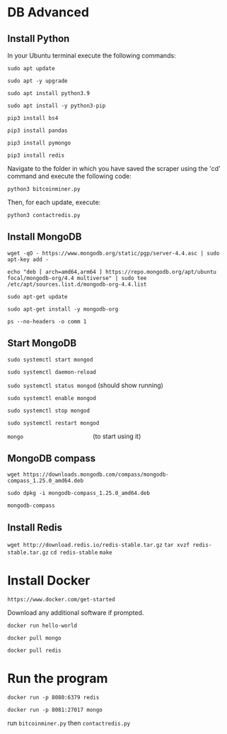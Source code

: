 # DB Advanced
## Install Python

In your Ubuntu terminal execute the following commands:

`sudo apt update`

`sudo apt -y upgrade`

`sudo apt install python3.9`

`sudo apt install -y python3-pip`

`pip3 install bs4`

`pip3 install pandas`

`pip3 install pymongo`

`pip3 install redis`

Navigate to the folder in which you have saved the scraper using the 'cd' command and execute the following code:

`python3 bitcoinminer.py`

Then, for each update, execute: 

`python3 contactredis.py`


## Install MongoDB
`wget -qO - https://www.mongodb.org/static/pgp/server-4.4.asc | sudo apt-key add -`

`echo "deb [ arch=amd64,arm64 ] https://repo.mongodb.org/apt/ubuntu focal/mongodb-org/4.4 multiverse" | sudo tee /etc/apt/sources.list.d/mongodb-org-4.4.list`

`sudo apt-get update`

`sudo apt-get install -y mongodb-org`

`ps --no-headers -o comm 1`

## Start MongoDB
`sudo systemctl start mongod`

`sudo systemctl daemon-reload`

`sudo systemctl status mongod` (should show running)

`sudo systemctl enable mongod`

`sudo systemctl stop mongod`

`sudo systemctl restart mongod`

`mongo` &nbsp;&nbsp;&nbsp;&nbsp;&nbsp;&nbsp;&nbsp;&nbsp;&nbsp;&nbsp;&nbsp;&nbsp;&nbsp;&nbsp;&nbsp;&nbsp;&nbsp;&nbsp;&nbsp;&nbsp;&nbsp;&nbsp;&nbsp;&nbsp;&nbsp;&nbsp;&nbsp;&nbsp;&nbsp;&nbsp;&nbsp;&nbsp;&nbsp;&nbsp;&nbsp;&nbsp;&nbsp;&nbsp;&nbsp;(to start using it)


## MongoDB compass
`wget https://downloads.mongodb.com/compass/mongodb-compass_1.25.0_amd64.deb`

`sudo dpkg -i mongodb-compass_1.25.0_amd64.deb`

`mongodb-compass`

## Install Redis
`wget http://download.redis.io/redis-stable.tar.gz`
`tar xvzf redis-stable.tar.gz`
`cd redis-stable`
`make`

# Install Docker
`https://www.docker.com/get-started`

Download any additional software if prompted.

`docker run hello-world`

`docker pull mongo`

`docker pull redis`



# Run the program
`docker run -p 8080:6379 redis`

`docker run -p 8081:27017 mongo`

run `bitcoinminer.py`
then `contactredis.py`



